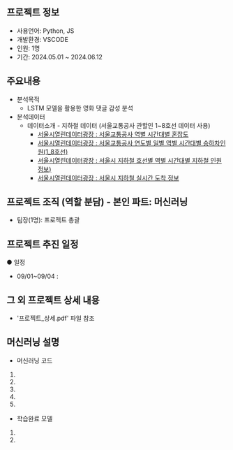 ## 프로젝트 정보

- 사용언어: Python, JS
- 개발환경: VSCODE
- 인원: 1명
- 기간: 2024.05.01 ~ 2024.06.12

## 주요내용
  - 분석목적
      - LSTM 모델을 활용한 영화 댓글 감성 분석
  - 분석데이터        
      -  데이터소개
        - 지하철 데이터 (서울교통공사 관할인 1~8호선 데이터 사용)
            - [서울시열린데이터광장 : 서울교통공사 역별 시간대별 혼잡도](https://data.seoul.go.kr/dataList/OA-12928/F/1/datasetView.do)
            - [서울시열린데이터광장 : 서울교통공사 연도별 일별 역별 시간대별 승하차인원(1_8호선)](https://data.seoul.go.kr/dataList/OA-12252/S/1/datasetView.do)
            - [서울시열린데이터광장 : 서울시 지하철 호선별 역별 시간대별 지하철 인원 정보)](https://data.seoul.go.kr/dataList/OA-12252/S/1/datasetView.do)
            - [서울시열린데이터광장 : 서울시 지하철 실시간 도착 정보](https://data.seoul.go.kr/dataList/OA-12764/F/1/datasetView.do)

## 프로젝트 조직 (역할 분담) - 본인 파트: 머신러닝
- 팀장(1명): 프로젝트 총괄


## 프로젝트 추진 일정
  ● 일정 
  - 09/01~09/04 : 


## 그 외 프로젝트 상세 내용
  - '프로젝트_상세.pdf' 파일 참조


## 머신러닝 설명
  - 머신러닝 코드
  1. 
  2. 
  3. 
  4.
  5. 
  
  - 학습완료 모델
  1. 
  2. 
